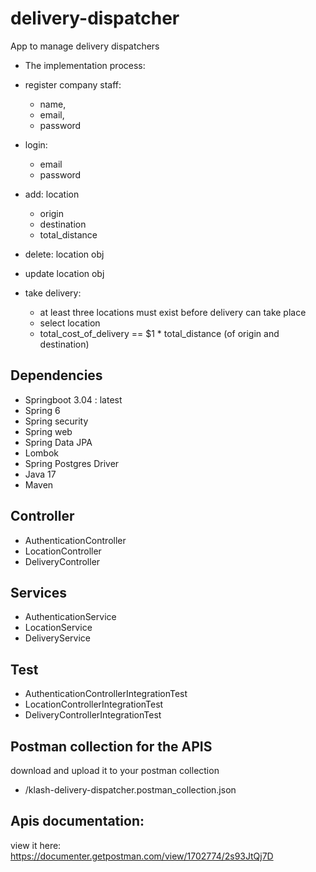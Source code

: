 # delivery-dispatcher
App to manage delivery dispatchers
* The implementation process:

* register company staff:
    - name,
    - email,
    - password

* login:
  - email
  - password


* add: location
    - origin
    - destination
    - total_distance


* delete: location obj
* update location obj


* take delivery:
    - at least three locations must exist before delivery can take place
    - select location
    - total_cost_of_delivery == $1 * total_distance (of origin and destination)

## Dependencies
* Springboot 3.04 : latest
* Spring 6
* Spring security
* Spring web
* Spring Data JPA
* Lombok
* Spring Postgres Driver
* Java 17
* Maven

## Controller
* AuthenticationController
* LocationController
* DeliveryController

## Services
* AuthenticationService
* LocationService
* DeliveryService


## Test
* AuthenticationControllerIntegrationTest
* LocationControllerIntegrationTest
* DeliveryControllerIntegrationTest

## Postman collection for the APIS
  download and upload it to your postman collection
* /klash-delivery-dispatcher.postman_collection.json

## Apis documentation:
view it here: https://documenter.getpostman.com/view/1702774/2s93JtQj7D